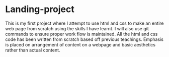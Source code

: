 # Landing-project

This is my first project where I attempt to use html and css to make an entire web page from scratch
using the skills I have learnt. I will also use git commands to ensure proper work flow is maintained.
All the html and css code has been written from scratch based off previous teachings.
Emphasis is placed on arrangement of content on a webpage and basic aesthetics rather than actual
content.
